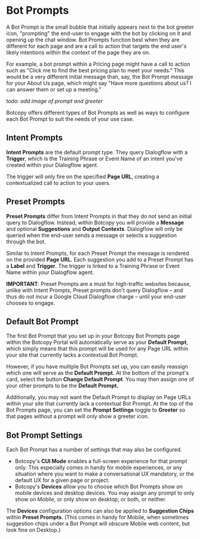 # Bot Prompts
A Bot Prompt is the small bubble that initially appears next to the bot greeter icon, "prompting" the end-user to engage with the bot by clicking on it and opening up the chat window. Bot Prompts function best when they are different for each page and are a call to action that targets the end user's likely intentions within the context of the page they are on.

For example, a bot prompt within a Pricing page might have a call to action such as "Click me to find the best pricing plan to meet your needs." This would be a very different initial message than, say, the Bot Prompt message for your About Us page, which might say "Have more questions about us? I can answer them or set up a meeting." 

*todo: add image of prompt and greeter*

Botcopy offers different types of Bot Prompts as well as ways to configure each Bot Prompt to suit the needs of your use case.

## Intent Prompts
**Intent Prompts** are the default prompt type. They query Dialogflow with a **Trigger**, which is the Training Phrase or Event Name of an intent you've created within your Dialogflow agent.

The trigger will only fire on the specified **Page URL**, creating a contextualized call to action to your users.

## Preset Prompts
**Preset Prompts** differ from Intent Prompts in that they do not send an initial query to Dialogflow. Instead, within Botcopy you will provide a **Message** and optional **Suggestions** and **Output Contexts**. Dialogflow will only be queried when the end-user sends a message or selects a suggestion through the bot. 

Similar to Intent Prompts, for each Preset Prompt the message is rendered on the provided **Page URL**. Each suggestion you add to a Preset Prompt has a **Label** and **Trigger**. The trigger is linked to a Training Phrase or Event Name within your Dialogflow agent.

**IMPORTANT**: Preset Prompts are a must for high-traffic websites because, unlike with Intent Prompts, Preset prompts don't query Dialogflow – and thus do not incur a Google Cloud Dialogflow charge – until your end-user chooses to engage. 

## Default Bot Prompt
The first Bot Prompt that you set up in your Botcopy Bot Prompts page within the Botcopy Portal will automatically serve as your **Default Prompt**, which simply means that this prompt will be used for any Page URL within your site that currently lacks a contextual Bot Prompt. 

However, if you have mulitple Bot Prompts set up, you can easily reassign which one will serve as the **Default Prompt.** At the bottom of the prompt's card, select the button **Change Default Prompt**. You may then assign one of your other prompts to be the **Default Prompt.** 

Additionally, you may not want the Default Prompt to display on Page URLs within your site that currently lack a contextual Bot Prompt. At the top of the Bot Prompts page, you can set the **Prompt Settings** toggle to **Greeter** so that pages without a prompt will only show a greeter icon. 

## Bot Prompt Settings
Each Bot Prompt has a number of settings that may also be configured.

- Botcopy's **CUI Mode** enables a full-screen experience for that prompt only. This especially comes in handy for mobile experiences, or any situation where you want to make a conversational UX mandatory, or the default UX for a given page or project. 
- Botcopy's **Devices** allow you to choose which Bot Prompts show on mobile devices and desktop devices. You may assign any prompt to only show on Mobile, or only show on desktop; or both, or neither. 

The **Devices** configuration options can also be applied to **Suggestion Chips** within **Preset Prompts**. (This comes in handy for Mobile, when sometimes suggestion chips under a Bot Prompt will obscure Mobile web content, but look fine on Desktop.)  
